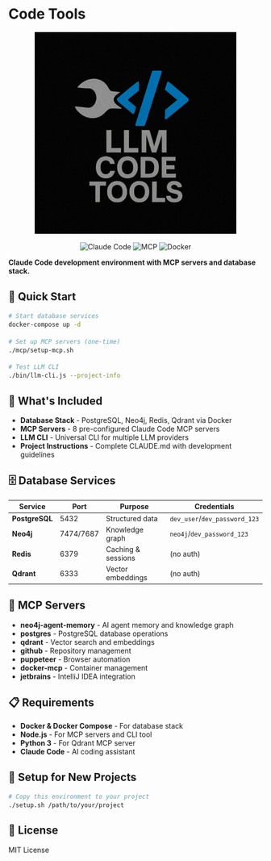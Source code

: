 # Code Tools

<div align="center">
  <img src="img/project-logo.png" alt="Code Tools" width="400"/>
</div>

<div align="center">

![Claude Code](https://img.shields.io/badge/Claude_Code-Ready-4A90E2?style=for-the-badge)
![MCP](https://img.shields.io/badge/MCP-Enabled-6B73FF?style=for-the-badge)
![Docker](https://img.shields.io/badge/Docker-Compose-2496ED?style=for-the-badge&logo=docker&logoColor=white)

</div>

**Claude Code development environment with MCP servers and database stack.**

## 🚀 Quick Start

```bash
# Start database services
docker-compose up -d

# Set up MCP servers (one-time)
./mcp/setup-mcp.sh

# Test LLM CLI
./bin/llm-cli.js --project-info
```

## 🔧 What's Included

- **Database Stack** - PostgreSQL, Neo4j, Redis, Qdrant via Docker
- **MCP Servers** - 8 pre-configured Claude Code MCP servers
- **LLM CLI** - Universal CLI for multiple LLM providers
- **Project Instructions** - Complete CLAUDE.md with development guidelines

## 🗄️ Database Services

| Service | Port | Purpose | Credentials |
|---------|------|---------|-------------|
| **PostgreSQL** | 5432 | Structured data | `dev_user`/`dev_password_123` |
| **Neo4j** | 7474/7687 | Knowledge graph | `neo4j`/`dev_password_123` |
| **Redis** | 6379 | Caching & sessions | (no auth) |
| **Qdrant** | 6333 | Vector embeddings | (no auth) |

## 🔌 MCP Servers

- **neo4j-agent-memory** - AI agent memory and knowledge graph
- **postgres** - PostgreSQL database operations  
- **qdrant** - Vector search and embeddings
- **github** - Repository management
- **puppeteer** - Browser automation
- **docker-mcp** - Container management
- **jetbrains** - IntelliJ IDEA integration

## 📋 Requirements

- **Docker & Docker Compose** - For database stack
- **Node.js** - For MCP servers and CLI tool
- **Python 3** - For Qdrant MCP server
- **Claude Code** - AI coding assistant

## 🔧 Setup for New Projects

```bash
# Copy this environment to your project
./setup.sh /path/to/your/project
```

## 📄 License

MIT License